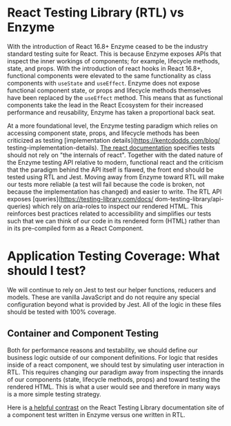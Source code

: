 # React Testing Library (RTL) vs Enzyme

With the introduction of React 16.8+ Enzyme ceased to be the industry standard testing suite for React. This is because 
Enzyme exposes APIs that inspect the inner workings of components; for example, lifecycle methods, 
state, and props. With the introduction of react hooks in React 16.8+, functional components were elevated to the same 
functionality as class components with `useState` and `useEffect`. Enzyme does not expose functional component state, 
or props and lifecycle methods themselves have been replaced by the `useEffect` method. This means that as functional
components take the lead in the React Ecosystem for their increased performance and reusability, Enzyme has taken
a proportional back seat.

At a more foundational level, the Enzyme testing paradigm which relies on accessing component state, props, and 
lifecycle methods has been criticized as testing [implementation details](https://kentcdodds.com/blog/
testing-implementation-details). [The react documentation](https://reactjs.org/docs/hooks-faq.html#how-to-test-components-that-use-hooks) 
specifies tests should not rely on "the internals of react". Together with the dated nature of the Enzyme testing API relative to modern, 
functional react and the criticism that the paradigm behind the API itself is flawed, the front end should be tested 
using RTL and Jest. Moving away from Enzyme toward RTL will make our tests more reliable (a test will fail because the code is broken, not because the implementation has changed) and easier to write. The RTL API exposes [queries](https://testing-library.com/docs/
dom-testing-library/api-queries) which rely on aria-roles to inspect our rendered HTML. This reinforces best practices related to 
accessibility and simplifies our tests such that we can think of our code in its rendered form (HTML) rather than in its pre-compiled form as 
a React Component.

# Application Testing Coverage: What should I test?

We will continue to rely on Jest to test our helper functions, reducers and models. These are vanilla JavaScript and do not require
any special configuration beyond what is provided by Jest. All of the logic in these files should be tested with 100% coverage. 

## Container and Component Testing

Both for performance reasons and testability, we should define our business logic outside of our component definitions. For 
logic that resides inside of a react component, we should test by simulating user interaction in RTL. This requires changing our paradigm 
away from inspecting the innards of our components (state, lifecycle methods, props) and toward testing the rendered HTML. This is what a 
user would see and therefore in many ways is a more simple testing strategy.

Here is [a helpful contrast](https://testing-library.com/docs/react-testing-library/migrate-from-enzyme#test-1-render-the-component-and-check-if-the-h1-value-is-correct) on the React Testing Library documentation site of a component test written in Enzyme versus one written in RTL.
